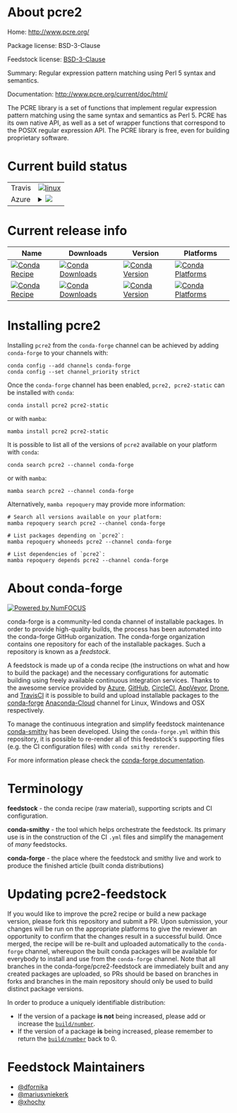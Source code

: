 About pcre2
===========

Home: http://www.pcre.org/

Package license: BSD-3-Clause

Feedstock license: [BSD-3-Clause](https://github.com/conda-forge/pcre2-feedstock/blob/main/LICENSE.txt)

Summary: Regular expression pattern matching using Perl 5 syntax and semantics.

Documentation: http://www.pcre.org/current/doc/html/

The PCRE library is a set of functions that implement regular expression pattern matching
using the same syntax and semantics as Perl 5. PCRE has its own native API, as well as a set of
wrapper functions that correspond to the POSIX regular expression API. The PCRE library is
free, even for building proprietary software.


Current build status
====================


<table><tr>
    <td>Travis</td>
    <td>
      <a href="https://app.travis-ci.com/conda-forge/pcre2-feedstock">
        <img alt="linux" src="https://img.shields.io/travis/com/conda-forge/pcre2-feedstock/main.svg?label=Linux">
      </a>
    </td>
  </tr>
    
  <tr>
    <td>Azure</td>
    <td>
      <details>
        <summary>
          <a href="https://dev.azure.com/conda-forge/feedstock-builds/_build/latest?definitionId=763&branchName=main">
            <img src="https://dev.azure.com/conda-forge/feedstock-builds/_apis/build/status/pcre2-feedstock?branchName=main">
          </a>
        </summary>
        <table>
          <thead><tr><th>Variant</th><th>Status</th></tr></thead>
          <tbody><tr>
              <td>linux_64</td>
              <td>
                <a href="https://dev.azure.com/conda-forge/feedstock-builds/_build/latest?definitionId=763&branchName=main">
                  <img src="https://dev.azure.com/conda-forge/feedstock-builds/_apis/build/status/pcre2-feedstock?branchName=main&jobName=linux&configuration=linux_64_" alt="variant">
                </a>
              </td>
            </tr><tr>
              <td>linux_aarch64</td>
              <td>
                <a href="https://dev.azure.com/conda-forge/feedstock-builds/_build/latest?definitionId=763&branchName=main">
                  <img src="https://dev.azure.com/conda-forge/feedstock-builds/_apis/build/status/pcre2-feedstock?branchName=main&jobName=linux&configuration=linux_aarch64_" alt="variant">
                </a>
              </td>
            </tr><tr>
              <td>linux_ppc64le</td>
              <td>
                <a href="https://dev.azure.com/conda-forge/feedstock-builds/_build/latest?definitionId=763&branchName=main">
                  <img src="https://dev.azure.com/conda-forge/feedstock-builds/_apis/build/status/pcre2-feedstock?branchName=main&jobName=linux&configuration=linux_ppc64le_" alt="variant">
                </a>
              </td>
            </tr><tr>
              <td>osx_64</td>
              <td>
                <a href="https://dev.azure.com/conda-forge/feedstock-builds/_build/latest?definitionId=763&branchName=main">
                  <img src="https://dev.azure.com/conda-forge/feedstock-builds/_apis/build/status/pcre2-feedstock?branchName=main&jobName=osx&configuration=osx_64_" alt="variant">
                </a>
              </td>
            </tr><tr>
              <td>osx_arm64</td>
              <td>
                <a href="https://dev.azure.com/conda-forge/feedstock-builds/_build/latest?definitionId=763&branchName=main">
                  <img src="https://dev.azure.com/conda-forge/feedstock-builds/_apis/build/status/pcre2-feedstock?branchName=main&jobName=osx&configuration=osx_arm64_" alt="variant">
                </a>
              </td>
            </tr><tr>
              <td>win_64</td>
              <td>
                <a href="https://dev.azure.com/conda-forge/feedstock-builds/_build/latest?definitionId=763&branchName=main">
                  <img src="https://dev.azure.com/conda-forge/feedstock-builds/_apis/build/status/pcre2-feedstock?branchName=main&jobName=win&configuration=win_64_" alt="variant">
                </a>
              </td>
            </tr>
          </tbody>
        </table>
      </details>
    </td>
  </tr>
</table>

Current release info
====================

| Name | Downloads | Version | Platforms |
| --- | --- | --- | --- |
| [![Conda Recipe](https://img.shields.io/badge/recipe-pcre2-green.svg)](https://anaconda.org/conda-forge/pcre2) | [![Conda Downloads](https://img.shields.io/conda/dn/conda-forge/pcre2.svg)](https://anaconda.org/conda-forge/pcre2) | [![Conda Version](https://img.shields.io/conda/vn/conda-forge/pcre2.svg)](https://anaconda.org/conda-forge/pcre2) | [![Conda Platforms](https://img.shields.io/conda/pn/conda-forge/pcre2.svg)](https://anaconda.org/conda-forge/pcre2) |
| [![Conda Recipe](https://img.shields.io/badge/recipe-pcre2--static-green.svg)](https://anaconda.org/conda-forge/pcre2-static) | [![Conda Downloads](https://img.shields.io/conda/dn/conda-forge/pcre2-static.svg)](https://anaconda.org/conda-forge/pcre2-static) | [![Conda Version](https://img.shields.io/conda/vn/conda-forge/pcre2-static.svg)](https://anaconda.org/conda-forge/pcre2-static) | [![Conda Platforms](https://img.shields.io/conda/pn/conda-forge/pcre2-static.svg)](https://anaconda.org/conda-forge/pcre2-static) |

Installing pcre2
================

Installing `pcre2` from the `conda-forge` channel can be achieved by adding `conda-forge` to your channels with:

```
conda config --add channels conda-forge
conda config --set channel_priority strict
```

Once the `conda-forge` channel has been enabled, `pcre2, pcre2-static` can be installed with `conda`:

```
conda install pcre2 pcre2-static
```

or with `mamba`:

```
mamba install pcre2 pcre2-static
```

It is possible to list all of the versions of `pcre2` available on your platform with `conda`:

```
conda search pcre2 --channel conda-forge
```

or with `mamba`:

```
mamba search pcre2 --channel conda-forge
```

Alternatively, `mamba repoquery` may provide more information:

```
# Search all versions available on your platform:
mamba repoquery search pcre2 --channel conda-forge

# List packages depending on `pcre2`:
mamba repoquery whoneeds pcre2 --channel conda-forge

# List dependencies of `pcre2`:
mamba repoquery depends pcre2 --channel conda-forge
```


About conda-forge
=================

[![Powered by
NumFOCUS](https://img.shields.io/badge/powered%20by-NumFOCUS-orange.svg?style=flat&colorA=E1523D&colorB=007D8A)](https://numfocus.org)

conda-forge is a community-led conda channel of installable packages.
In order to provide high-quality builds, the process has been automated into the
conda-forge GitHub organization. The conda-forge organization contains one repository
for each of the installable packages. Such a repository is known as a *feedstock*.

A feedstock is made up of a conda recipe (the instructions on what and how to build
the package) and the necessary configurations for automatic building using freely
available continuous integration services. Thanks to the awesome service provided by
[Azure](https://azure.microsoft.com/en-us/services/devops/), [GitHub](https://github.com/),
[CircleCI](https://circleci.com/), [AppVeyor](https://www.appveyor.com/),
[Drone](https://cloud.drone.io/welcome), and [TravisCI](https://travis-ci.com/)
it is possible to build and upload installable packages to the
[conda-forge](https://anaconda.org/conda-forge) [Anaconda-Cloud](https://anaconda.org/)
channel for Linux, Windows and OSX respectively.

To manage the continuous integration and simplify feedstock maintenance
[conda-smithy](https://github.com/conda-forge/conda-smithy) has been developed.
Using the ``conda-forge.yml`` within this repository, it is possible to re-render all of
this feedstock's supporting files (e.g. the CI configuration files) with ``conda smithy rerender``.

For more information please check the [conda-forge documentation](https://conda-forge.org/docs/).

Terminology
===========

**feedstock** - the conda recipe (raw material), supporting scripts and CI configuration.

**conda-smithy** - the tool which helps orchestrate the feedstock.
                   Its primary use is in the construction of the CI ``.yml`` files
                   and simplify the management of *many* feedstocks.

**conda-forge** - the place where the feedstock and smithy live and work to
                  produce the finished article (built conda distributions)


Updating pcre2-feedstock
========================

If you would like to improve the pcre2 recipe or build a new
package version, please fork this repository and submit a PR. Upon submission,
your changes will be run on the appropriate platforms to give the reviewer an
opportunity to confirm that the changes result in a successful build. Once
merged, the recipe will be re-built and uploaded automatically to the
`conda-forge` channel, whereupon the built conda packages will be available for
everybody to install and use from the `conda-forge` channel.
Note that all branches in the conda-forge/pcre2-feedstock are
immediately built and any created packages are uploaded, so PRs should be based
on branches in forks and branches in the main repository should only be used to
build distinct package versions.

In order to produce a uniquely identifiable distribution:
 * If the version of a package **is not** being increased, please add or increase
   the [``build/number``](https://docs.conda.io/projects/conda-build/en/latest/resources/define-metadata.html#build-number-and-string).
 * If the version of a package **is** being increased, please remember to return
   the [``build/number``](https://docs.conda.io/projects/conda-build/en/latest/resources/define-metadata.html#build-number-and-string)
   back to 0.

Feedstock Maintainers
=====================

* [@dfornika](https://github.com/dfornika/)
* [@mariusvniekerk](https://github.com/mariusvniekerk/)
* [@xhochy](https://github.com/xhochy/)

